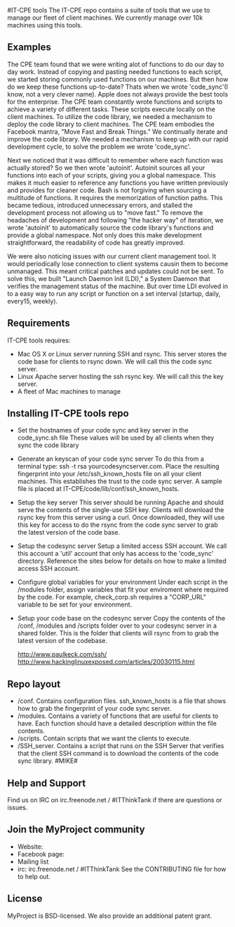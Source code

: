 #IT-CPE tools
The IT-CPE repo contains a suite of tools that we use to manage our fleet of client
machines.  We currently manage over 10k machines using this tools.

## Examples
The CPE team found that we were writing alot of functions to do our day to day
work. Instead of copying and pasting needed functions to each script, we started
storing commonly used functions on our machines. But then how do we keep
these functions up-to-date? Thats when we wrote 'code\_sync'(I know, not a very
clever name). Apple does not always provide the best tools for the enterprise. The CPE team constantly wrote functions and scripts to achieve a variety of different tasks. These scripts execute locally on the client machines. To utilize the code library, we needed a mechanism to deploy the code library to client machines. The CPE team embodies the Facebook mantra, "Move Fast and Break Things." We continually iterate and improve the code library. We needed a mechanism to keep up with our rapid development cycle, to solve the problem we wrote 'code_sync'.

Next we noticed that it was difficult to remember where each function was 
actually stored? So we then wrote 'autoinit'. Autoinit sources all your 
functions into each of your scripts, giving you a global namespace. 
This makes it much easier to reference any functions you have written 
previously and provides for cleaner code. Bash is not forgiving when sourcing a multitude of functions. It requires the memorization of function paths. This became tedious, introduced unnecessary errors, and stalled the development process not allowing us to "move fast." To remove the headaches of development and following "the hacker way" of iteration, we wrote 'autoinit' to automatically source the code library's functions and provide a global namespace. Not only does this make development straightforward, the readability of code has greatly improved.

We were also noticing issues with our current client management tool. 
It would periodically lose connection to client systems causin them to become unmanaged. This meant critical patches and updates could not be sent. To solve this, we built "Launch Daemon Init (LDI)," a System Daemon that verifies the management status of the machine. But over time LDI evolved in to a easy way to run any script or function on a set interval (startup, daily, every15, weekly).


## Requirements
IT-CPE tools requires:
* Mac OS X or Linux server running SSH and rsync. This server stores the code base for clients to rsync down. We will call this the code sync server.
* Linux Apache server hosting the ssh rsync key.  We will call this the key server.
* A fleet of Mac machines to manage

## Installing IT-CPE tools repo

* Set the hostnames of your code sync and key server in the code_sync.sh file
These values will be used by all clients when they sync the code library

* Generate an keyscan of your code sync server
  To do this from a terminal type: ssh -t rsa yourcodesyncserver.com.  Place the resulting fingerprint into your /etc/ssh_known_hosts file on all your client machines.  This establishes the trust to the code sync server. A sample file is placed at IT-CPE/code/lib/conf/ssh_known_hosts.

* Setup the key server
  This server should be running Apache and should serve the contents of the single-use SSH key.  Clients will download the rsync key from this server using a curl.  Once downloaded, they will use this key for access to do the rsync from the code sync server to grab the latest version of the code base.

* Setup the codesync server
  Setup a limited access SSH account. We call this account a 'util' account that only has access to the 'code\_sync' directory.
  Reference the sites below for details on how to make a limited access SSH account.

* Configure global variables for your environment
  Under each script in the /modules folder, assign variables that fit your enviroment where required by the code.  For example, check_corp.sh requires a "CORP_URL" variable to be set for your environment.

* Setup your code base on the codesync server
  Copy the contents of the /conf, /modules and /scripts folder over to your codesync server in a shared folder.  This is the folder that clients will rsync from to grab the latest version of the codebase.

  http://www.paulkeck.com/ssh/
  http://www.hackinglinuxexposed.com/articles/20030115.html


## Repo layout
* /conf.  Contains configuration files.  ssh_known_hosts is a file that shows how to grab the fingerprint of your code sync server.
* /modules.  Contains a variety of functions that are useful for clients to have.  Each function should have a detailed description within the file contents.
* /scripts.  Contain scripts that we want the clients to execute. 
* /SSH_server. Contains a script that runs on the SSH Server that verifies that the client SSH command is to download the contents of the code sync library. #MIKE#


## Help and Support
Find us on IRC on irc.freenode.net / #ITThinkTank if there are questions or issues.

## Join the MyProject community
* Website:
* Facebook page:
* Mailing list
* irc: irc.freenode.net / #ITThinkTank
See the CONTRIBUTING file for how to help out.

## License
MyProject is BSD-licensed. We also provide an additional patent grant.
